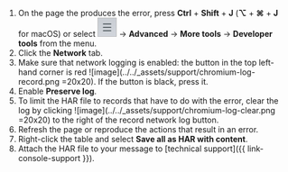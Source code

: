 1. On the page the produces the error, press **Ctrl** + **Shift** + **J** (**⌥** + **⌘** + **J** for macOS) or select ![image](../../_assets/support/yb-menu.png) → **Advanced** → **More tools** → **Developer tools** from the menu.
1. Click the **Network** tab.
1. Make sure that network logging is enabled: the button in the top left-hand corner is red ![image](../../_assets/support/chromium-log-record.png =20x20). If the button is black, press it.
1. Enable **Preserve log**.
1. To limit the HAR file to records that have to do with the error, clear the log by clicking ![image](../../_assets/support/chromium-log-clear.png =20x20) to the right of the record network log button.
1. Refresh the page or reproduce the actions that result in an error.
1. Right-click the table and select **Save all as HAR with content**.
1. Attach the HAR file to your message to [technical support]({{ link-console-support }}).
